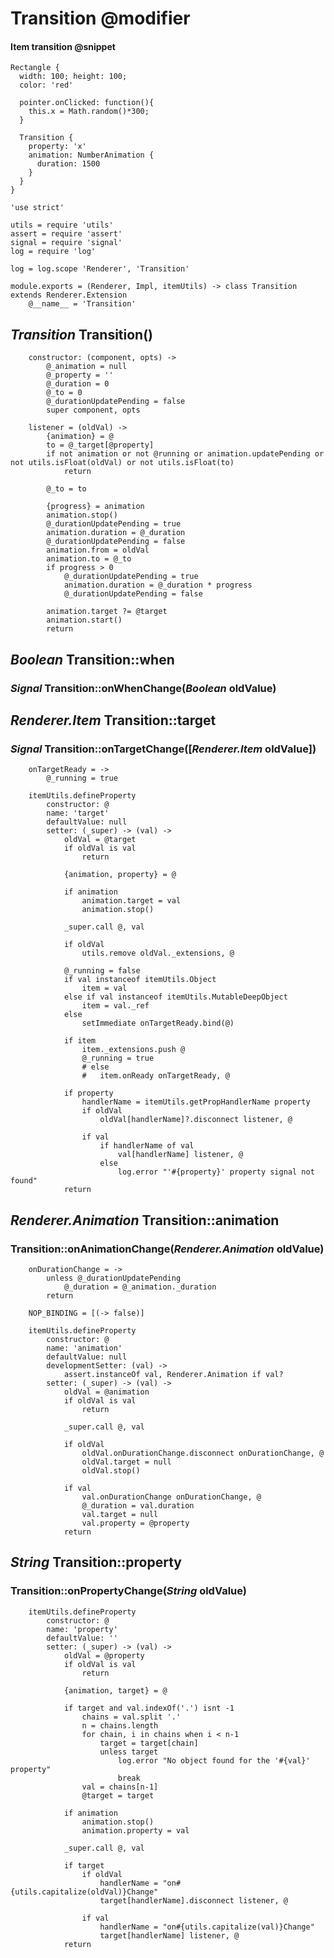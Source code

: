 Transition @modifier
==========

#### Item transition @snippet

```style
Rectangle {
  width: 100; height: 100;
  color: 'red'

  pointer.onClicked: function(){
    this.x = Math.random()*300;
  }

  Transition {
  	property: 'x'
  	animation: NumberAnimation {
  	  duration: 1500
  	}
  }
}
```

	'use strict'

	utils = require 'utils'
	assert = require 'assert'
	signal = require 'signal'
	log = require 'log'

	log = log.scope 'Renderer', 'Transition'

	module.exports = (Renderer, Impl, itemUtils) -> class Transition extends Renderer.Extension
		@__name__ = 'Transition'

*Transition* Transition()
-------------------------

		constructor: (component, opts) ->
			@_animation = null
			@_property = ''
			@_duration = 0
			@_to = 0
			@_durationUpdatePending = false
			super component, opts

		listener = (oldVal) ->
			{animation} = @
			to = @_target[@property]
			if not animation or not @running or animation.updatePending or not utils.isFloat(oldVal) or not utils.isFloat(to)
				return

			@_to = to

			{progress} = animation
			animation.stop()
			@_durationUpdatePending = true
			animation.duration = @_duration
			@_durationUpdatePending = false
			animation.from = oldVal
			animation.to = @_to
			if progress > 0
				@_durationUpdatePending = true
				animation.duration = @_duration * progress
				@_durationUpdatePending = false

			animation.target ?= @target
			animation.start()
			return

*Boolean* Transition::when
--------------------------

### *Signal* Transition::onWhenChange(*Boolean* oldValue)

*Renderer.Item* Transition::target
----------------------------------

### *Signal* Transition::onTargetChange([*Renderer.Item* oldValue])

		onTargetReady = ->
			@_running = true

		itemUtils.defineProperty
			constructor: @
			name: 'target'
			defaultValue: null
			setter: (_super) -> (val) ->
				oldVal = @target
				if oldVal is val
					return

				{animation, property} = @

				if animation
					animation.target = val
					animation.stop()

				_super.call @, val

				if oldVal
					utils.remove oldVal._extensions, @

				@_running = false
				if val instanceof itemUtils.Object
					item = val
				else if val instanceof itemUtils.MutableDeepObject
					item = val._ref
				else
					setImmediate onTargetReady.bind(@)

				if item
					item._extensions.push @
					@_running = true
					# else
					# 	item.onReady onTargetReady, @

				if property
					handlerName = itemUtils.getPropHandlerName property
					if oldVal
						oldVal[handlerName]?.disconnect listener, @

					if val
						if handlerName of val
							val[handlerName] listener, @
						else
							log.error "'#{property}' property signal not found"
				return

*Renderer.Animation* Transition::animation
------------------------------------------

### Transition::onAnimationChange(*Renderer.Animation* oldValue)

		onDurationChange = ->
			unless @_durationUpdatePending
				@_duration = @_animation._duration
			return

		NOP_BINDING = [(-> false)]

		itemUtils.defineProperty
			constructor: @
			name: 'animation'
			defaultValue: null
			developmentSetter: (val) ->
				assert.instanceOf val, Renderer.Animation if val?
			setter: (_super) -> (val) ->
				oldVal = @animation
				if oldVal is val
					return

				_super.call @, val

				if oldVal
					oldVal.onDurationChange.disconnect onDurationChange, @
					oldVal.target = null
					oldVal.stop()

				if val
					val.onDurationChange onDurationChange, @
					@_duration = val.duration
					val.target = null
					val.property = @property
				return

*String* Transition::property
-----------------------------

### Transition::onPropertyChange(*String* oldValue)

		itemUtils.defineProperty
			constructor: @
			name: 'property'
			defaultValue: ''
			setter: (_super) -> (val) ->
				oldVal = @property
				if oldVal is val
					return

				{animation, target} = @

				if target and val.indexOf('.') isnt -1
					chains = val.split '.'
					n = chains.length
					for chain, i in chains when i < n-1
						target = target[chain]
						unless target
							log.error "No object found for the '#{val}' property"
							break
					val = chains[n-1]
					@target = target

				if animation
					animation.stop()
					animation.property = val

				_super.call @, val

				if target
					if oldVal
						handlerName = "on#{utils.capitalize(oldVal)}Change"
						target[handlerName].disconnect listener, @

					if val
						handlerName = "on#{utils.capitalize(val)}Change"
						target[handlerName] listener, @
				return
